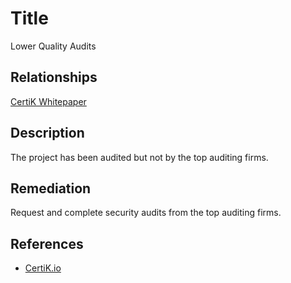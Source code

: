 # Title 
Lower Quality Audits

## Relationships 
[CertiK Whitepaper](https://certik.foundation/whitepaper)

## Description 
The project has been audited but not by the top auditing firms.

## Remediation
Request and complete security audits from the top auditing firms.

## References 
* [CertiK.io](https://certik.io)

